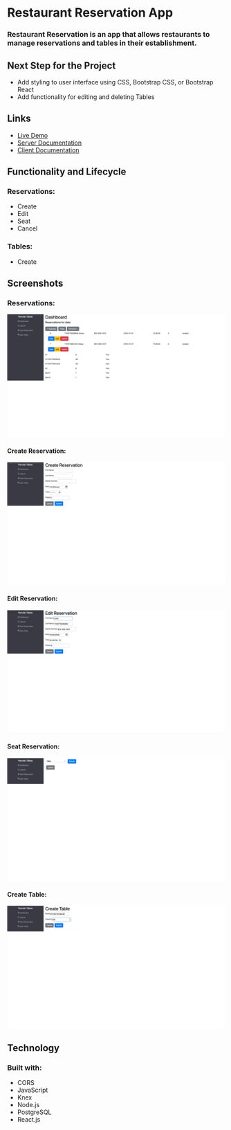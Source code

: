 # **Restaurant Reservation App**
### Restaurant Reservation is an app that allows restaurants to manage reservations and tables in their establishment.


## **Next Step for the Project**
- Add styling to user interface using CSS, Bootstrap CSS, or Bootstrap React
- Add functionality for editing and deleting Tables


## **Links**
- [Live Demo](https://restaurant-reservation-frontend-gqad79whv.vercel.app/dashboard)
- [Server Documentation](https://github.com/apatez/starter-restaurant-reservation/tree/main/back-end/src)
- [Client Documentation](https://github.com/apatez/starter-restaurant-reservation/tree/main/front-end/src)

## **Functionality and Lifecycle**
### Reservations:
- Create
- Edit
- Seat
- Cancel
### Tables:
- Create


## **Screenshots**
### **Reservations:**
![Restaurant Reservation Dashboard](https://github.com/apatez/starter-restaurant-reservation/blob/main/front-end/src/images/us-06-seated-before.png)


#### **Create Reservation:**
![Create Reservation](https://github.com/apatez/starter-restaurant-reservation/blob/main/front-end/src/images/us-01-cancel-before.png)


#### **Edit Reservation:**
![Edit Reservation](https://github.com/apatez/starter-restaurant-reservation/blob/main/front-end/src/images/us-08-edit-reservation-submit-before.png)


#### **Seat Reservation:**
![Seat Reservation](https://github.com/apatez/starter-restaurant-reservation/blob/main/front-end/src/images/us-04-seat-capacity-reservation-start.png)


#### **Create Table:**
![Create Table](https://github.com/apatez/starter-restaurant-reservation/blob/main/front-end/src/images/us-04-create-table-submit-before.png)

## **Technology**
### **Built with:**
- CORS
- JavaScript
- Knex
- Node.js
- PostgreSQL
- React.js